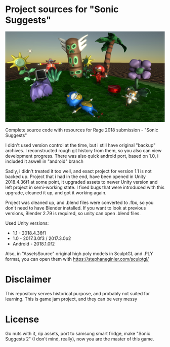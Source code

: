 # Project sources for "Sonic Suggests"

![Screenshot](Readme/OldScreenshot.jpg)

Complete source code with resources for Rage 2018 submission - "Sonic Suggests"

I didn't used version control at the time, but i still have original "backup" archives. I reconstructed rough git history from them, so you also can view development progress. There was also quick android port, based on 1.0, i included it aswell in "android" branch

Sadly, i didn't treated it too well, and exact project for version 1.1 is not backed up. Project that i had in the end, have been opened in Unity 2018.4.36f1 at some point, it upgraded assets to newer Unity version and left project in semi-working state. I fixed bugs that were introduced with this upgrade, cleaned it up, and got it working again.

Project was cleaned up, and .blend files were converted to .fbx, so you don't need to have Blender installed.
If you want to look at previous versions, Blender 2.79 is required, so unity can open .blend files.

Used Unity versions:
- 1.1 - 2018.4.36f1
- 1.0 - 2017.3.0f3 / 2017.3.0p2
- Android - 2018.1.0f2

Also, in "AssetsSource" original high poly models in SculptGL and .PLY format, you can open them with https://stephaneginier.com/sculptgl/

# Disclaimer
This repository serves historical purpose, and probably not suited for learning. This is game jam project, and they can be very messy

# License
Go nuts with it, rip assets, port to samsung smart fridge, make "Sonic Suggests 2" (I don't mind, really), now you are the master of this game. 